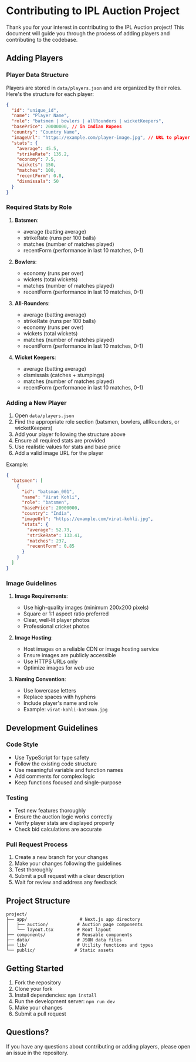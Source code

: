 # Contributing to IPL Auction Project

Thank you for your interest in contributing to the IPL Auction project! This document will guide you through the process of adding players and contributing to the codebase.

## Adding Players

### Player Data Structure

Players are stored in `data/players.json` and are organized by their roles. Here's the structure for each player:

```json
{
  "id": "unique_id",
  "name": "Player Name",
  "role": "batsmen | bowlers | allRounders | wicketKeepers",
  "basePrice": 20000000, // in Indian Rupees
  "country": "Country Name",
  "imageUrl": "https://example.com/player-image.jpg", // URL to player's image
  "stats": {
    "average": 45.5,
    "strikeRate": 135.2,
    "economy": 7.5,
    "wickets": 150,
    "matches": 100,
    "recentForm": 0.8,
    "dismissals": 50
  }
}
```

### Required Stats by Role

1. **Batsmen**:
   - average (batting average)
   - strikeRate (runs per 100 balls)
   - matches (number of matches played)
   - recentForm (performance in last 10 matches, 0-1)

2. **Bowlers**:
   - economy (runs per over)
   - wickets (total wickets)
   - matches (number of matches played)
   - recentForm (performance in last 10 matches, 0-1)

3. **All-Rounders**:
   - average (batting average)
   - strikeRate (runs per 100 balls)
   - economy (runs per over)
   - wickets (total wickets)
   - matches (number of matches played)
   - recentForm (performance in last 10 matches, 0-1)

4. **Wicket Keepers**:
   - average (batting average)
   - dismissals (catches + stumpings)
   - matches (number of matches played)
   - recentForm (performance in last 10 matches, 0-1)

### Adding a New Player

1. Open `data/players.json`
2. Find the appropriate role section (batsmen, bowlers, allRounders, or wicketKeepers)
3. Add your player following the structure above
4. Ensure all required stats are provided
5. Use realistic values for stats and base price
6. Add a valid image URL for the player

Example:
```json
{
  "batsmen": [
    {
      "id": "batsman_001",
      "name": "Virat Kohli",
      "role": "batsmen",
      "basePrice": 20000000,
      "country": "India",
      "imageUrl": "https://example.com/virat-kohli.jpg",
      "stats": {
        "average": 52.73,
        "strikeRate": 133.41,
        "matches": 237,
        "recentForm": 0.85
      }
    }
  ]
}
```

### Image Guidelines

1. **Image Requirements**:
   - Use high-quality images (minimum 200x200 pixels)
   - Square or 1:1 aspect ratio preferred
   - Clear, well-lit player photos
   - Professional cricket photos

2. **Image Hosting**:
   - Host images on a reliable CDN or image hosting service
   - Ensure images are publicly accessible
   - Use HTTPS URLs only
   - Optimize images for web use

3. **Naming Convention**:
   - Use lowercase letters
   - Replace spaces with hyphens
   - Include player's name and role
   - Example: `virat-kohli-batsman.jpg`

## Development Guidelines

### Code Style

- Use TypeScript for type safety
- Follow the existing code structure
- Use meaningful variable and function names
- Add comments for complex logic
- Keep functions focused and single-purpose

### Testing

- Test new features thoroughly
- Ensure the auction logic works correctly
- Verify player stats are displayed properly
- Check bid calculations are accurate

### Pull Request Process

1. Create a new branch for your changes
2. Make your changes following the guidelines
3. Test thoroughly
4. Submit a pull request with a clear description
5. Wait for review and address any feedback

## Project Structure

```
project/
├── app/                    # Next.js app directory
│   ├── auction/           # Auction page components
│   └── layout.tsx         # Root layout
├── components/            # Reusable components
├── data/                  # JSON data files
├── lib/                   # Utility functions and types
└── public/               # Static assets
```

## Getting Started

1. Fork the repository
2. Clone your fork
3. Install dependencies: `npm install`
4. Run the development server: `npm run dev`
5. Make your changes
6. Submit a pull request

## Questions?

If you have any questions about contributing or adding players, please open an issue in the repository. 